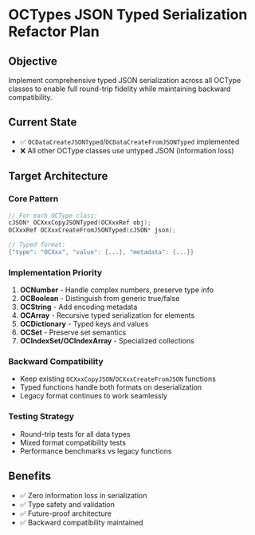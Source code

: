 # OCTypes JSON Typed Serialization Refactor Plan

## Objective
Implement comprehensive typed JSON serialization across all OCType classes to enable full round-trip fidelity while maintaining backward compatibility.

## Current State
- ✅ `OCDataCreateJSONTyped`/`OCDataCreateFromJSONTyped` implemented
- ❌ All other OCType classes use untyped JSON (information loss)

## Target Architecture

### Core Pattern
```c
// For each OCType class:
cJSON* OCXxxCopyJSONTyped(OCXxxRef obj);
OCXxxRef OCXxxCreateFromJSONTyped(cJSON* json);

// Typed format:
{"type": "OCXxx", "value": {...}, "metadata": {...}}
```

### Implementation Priority
1. **OCNumber** - Handle complex numbers, preserve type info
2. **OCBoolean** - Distinguish from generic true/false  
3. **OCString** - Add encoding metadata
4. **OCArray** - Recursive typed serialization for elements
5. **OCDictionary** - Typed keys and values
6. **OCSet** - Preserve set semantics
7. **OCIndexSet/OCIndexArray** - Specialized collections

### Backward Compatibility
- Keep existing `OCXxxCopyJSON`/`OCXxxCreateFromJSON` functions
- Typed functions handle both formats on deserialization
- Legacy format continues to work seamlessly

### Testing Strategy
- Round-trip tests for all data types
- Mixed format compatibility tests
- Performance benchmarks vs legacy functions

## Benefits
- ✅ Zero information loss in serialization
- ✅ Type safety and validation
- ✅ Future-proof architecture
- ✅ Backward compatibility maintained
